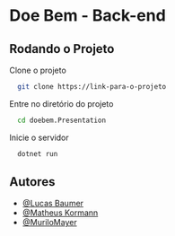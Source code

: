 
# Doe Bem - Back-end


## Rodando o Projeto

Clone o projeto

```bash
  git clone https://link-para-o-projeto
```

Entre no diretório do projeto

```bash
  cd doebem.Presentation
```

Inicie o servidor

```bash
  dotnet run
```


## Autores

- [@Lucas Baumer](https://www.github.com/lucasbaumer)
- [@Matheus Kormann](https://www.github.com/matheuskormann)
- [@MuriloMayer](https://www.github.com/MuriloMayer)


